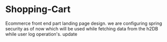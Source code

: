 # Shopping-Cart
Ecommerce  front end part landing page design.
we are configuring spring security as of now which will be used while fetching data from the h2DB while user log operation's.
update 
